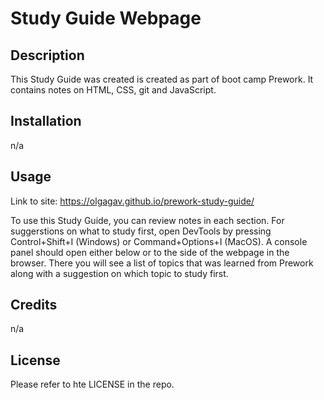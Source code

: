 # Study Guide Webpage

## Description

This Study Guide was created is created as part of boot camp Prework. It contains notes on HTML, CSS, git and JavaScript. 

## Installation

n/a

## Usage

Link to site: https://olgagav.github.io/prework-study-guide/

To use this Study Guide, you can review notes in each section. For suggerstions on what to study first, open DevTools by pressing Control+Shift+I (Windows) or Command+Options+I (MacOS). A console panel should open either below or to the side of the webpage in the browser. There you will see a list of topics that was learned from Prework along with a suggestion on which topic to study first.

## Credits

n/a

## License

Please refer to hte LICENSE in the repo.
